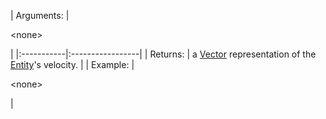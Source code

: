 | Arguments: | 

&lt;none&gt;

 |
|:-----------|:-----------------|
| Returns: | a [Vector](Vector.md) representation of the [Entity](Entity.md)'s velocity. |
| Example: | 

&lt;none&gt;

 |